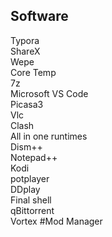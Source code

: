 ## Software
Typora  
ShareX  
Wepe  
Core Temp  
7z  
Microsoft VS Code  
Picasa3  
Vlc  
Clash  
All in one runtimes  
Dism++  
Notepad++  
Kodi  
potplayer  
DDplay  
Final shell  
qBittorrent  
Vortex #Mod Manager